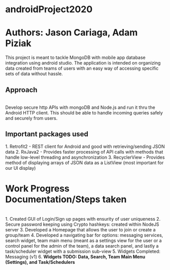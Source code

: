 # androidProject2020
<h1>Authors: Jason Cariaga, Adam Piziak</h1>
This project is meant to tackle MongoDB with mobile app database integration using android studio.  
The application is intended on organizing data created from teams of users with an easy way of accessing specific sets of data without hassle.

<h2> Approach </h2>
<br />
Develop secure http APIs with mongoDB and Node.js and run it thru the Android HTTP client. This should be able to handle incoming queries safely and securely from users.
<br />
<h2>Important packages used</h2>
1. Retrofit2 - REST client for Android and good with retrieving/sending JSON data
2. RxJava2 - Provides faster processing of API calls with methods that handle low-level threading and asynchronization
3. RecyclerView - Provides method of displaying arrays of JSON data as a ListView (most important for our UI display)


<br />
<h1> Work Progress Documentation/Steps taken </h1>
<br />
1. Created GUI of Login/Sign up pages with ensurity of user uniqueness
2. Secure password keeping using Crypto hashkeys: created within NodeJS server 
3. Developed a Homepage that allows the user to join or create a group/team
4. Developed a navigating bar for options: messaging services, search widget, team main menu (meant as a settings view for the user or a control panel for the admin of the team), a data search panel, and lastly a task/scheduler widget with a submission sub-view 
5. Widgets Completed: Messaging (v1)
6. <b>Widgets TODO: Data, Search, Team Main Menu (Settings), and Task/Schedulers </b>
